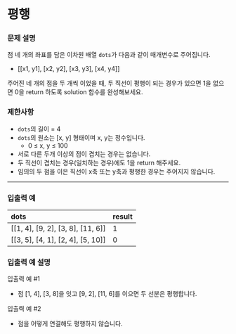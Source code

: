 # 평행

### 문제 설명

점 네 개의 좌표를 담은 이차원 배열 `dots`가 다음과 같이 매개변수로 주어집니다.

- [[x1, y1], [x2, y2], [x3, y3], [x4, y4]]

주어진 네 개의 점을 두 개씩 이었을 때, 두 직선이 평행이 되는 경우가 있으면 1을 없으면 0을 return 하도록 solution 함수를 완성해보세요.

### 제한사항
- `dots`의 길이 = 4
- `dots`의 원소는 [x, y] 형태이며 x, y는 정수입니다.
    - 0 ≤ x, y ≤ 100
- 서로 다른 두개 이상의 점이 겹치는 경우는 없습니다.
- 두 직선이 겹치는 경우(일치하는 경우)에도 1을 return 해주세요.
- 임의의 두 점을 이은 직선이 x축 또는 y축과 평행한 경우는 주어지지 않습니다.

---

### 입출력 예
|dots|result|
|:---|:---|
|[[1, 4], [9, 2], [3, 8], [11, 6]]|1|
|[[3, 5], [4, 1], [2, 4], [5, 10]]|0|

### 입출력 예 설명
입출력 예 #1
- 점 [1, 4], [3, 8]을 잇고 [9, 2], [11, 6]를 이으면 두 선분은 평행합니다.

입출력 예 #2
- 점을 어떻게 연결해도 평행하지 않습니다.
